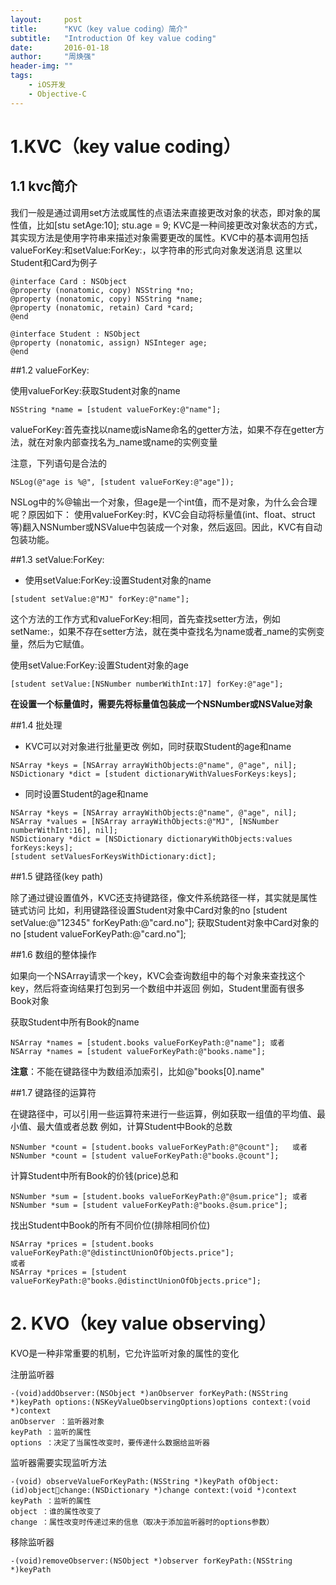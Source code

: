 ```yaml
---
layout:     post
title:      "KVC（key value coding）简介"
subtitle:   "Introduction Of key value coding"
date:       2016-01-18
author:     "周焕强"
header-img: ""
tags:
    - iOS开发
    - Objective-C
---
```


# 1.KVC（key value coding）

## 1.1 kvc简介
我们一般是通过调用set方法或属性的点语法来直接更改对象的状态，即对象的属性值，比如[stu setAge:10];  stu.age = 9;
KVC是一种间接更改对象状态的方式，其实现方法是使用字符串来描述对象需要更改的属性。KVC中的基本调用包括valueForKey:和setValue:ForKey:，以字符串的形式向对象发送消息
这里以Student和Card为例子

```
@interface Card : NSObject
@property (nonatomic, copy) NSString *no;
@property (nonatomic, copy) NSString *name;
@property (nonatomic, retain) Card *card;
@end

@interface Student : NSObject
@property (nonatomic, assign) NSInteger age;
@end
```

##1.2 valueForKey:

使用valueForKey:获取Student对象的name
```
NSString *name = [student valueForKey:@"name"];
```
valueForKey:首先查找以name或isName命名的getter方法，如果不存在getter方法，就在对象内部查找名为_name或name的实例变量 

注意，下列语句是合法的
```
NSLog(@"age is %@", [student valueForKey:@"age"]);
```
NSLog中的%@输出一个对象，但age是一个int值，而不是对象，为什么会合理呢？原因如下：
使用valueForKey:时，KVC会自动将标量值(int、float、struct等)翻入NSNumber或NSValue中包装成一个对象，然后返回。因此，KVC有自动包装功能。

##1.3 setValue:ForKey:

 - 使用setValue:ForKey:设置Student对象的name
```
[student setValue:@"MJ" forKey:@"name"];
```
这个方法的工作方式和valueForKey:相同，首先查找setter方法，例如setName:，如果不存在setter方法，就在类中查找名为name或者_name的实例变量，然后为它赋值。

使用setValue:ForKey:设置Student对象的age
```
[student setValue:[NSNumber numberWithInt:17] forKey:@"age"];
```
**在设置一个标量值时，需要先将标量值包装成一个NSNumber或NSValue对象**

##1.4 批处理

 - KVC可以对对象进行批量更改
例如，同时获取Student的age和name
```
NSArray *keys = [NSArray arrayWithObjects:@"name", @"age", nil];
NSDictionary *dict = [student dictionaryWithValuesForKeys:keys];
```
 - 同时设置Student的age和name
```
NSArray *keys = [NSArray arrayWithObjects:@"name", @"age", nil];
NSArray *values = [NSArray arrayWithObjects:@"MJ", [NSNumber numberWithInt:16], nil];
NSDictionary *dict = [NSDictionary dictionaryWithObjects:values forKeys:keys];
[student setValuesForKeysWithDictionary:dict];
```
##1.5 键路径(key path)

除了通过键设置值外，KVC还支持键路径，像文件系统路径一样，其实就是属性链式访问
比如，利用键路径设置Student对象中Card对象的no
[student setValue:@"12345" forKeyPath:@"card.no"];
获取Student对象中Card对象的no
[student valueForKeyPath:@"card.no"];

##1.6 数组的整体操作

如果向一个NSArray请求一个key，KVC会查询数组中的每个对象来查找这个key，然后将查询结果打包到另一个数组中并返回
例如，Student里面有很多Book对象

获取Student中所有Book的name
```
NSArray *names = [student.books valueForKeyPath:@"name"]; 或者
NSArray *names = [student valueForKeyPath:@"books.name"];
```
**注意**：不能在键路径中为数组添加索引，比如@"books[0].name"

##1.7 键路径的运算符

在键路径中，可以引用一些运算符来进行一些运算，例如获取一组值的平均值、最小值、最大值或者总数
例如，计算Student中Book的总数
```
NSNumber *count = [student.books valueForKeyPath:@"@count"];   或者
NSNumber *count = [student valueForKeyPath:@"books.@count"];
```
计算Student中所有Book的价钱(price)总和
```
NSNumber *sum = [student.books valueForKeyPath:@"@sum.price"]; 或者
NSNumber *sum = [student valueForKeyPath:@"books.@sum.price"];
```
找出Student中Book的所有不同价位(排除相同价位)
```
NSArray *prices = [student.books valueForKeyPath:@"@distinctUnionOfObjects.price"];
或者
NSArray *prices = [student valueForKeyPath:@"books.@distinctUnionOfObjects.price"];
```

# 2. KVO（key value observing）

KVO是一种非常重要的机制，它允许监听对象的属性的变化

注册监听器

```
-(void)addObserver:(NSObject *)anObserver forKeyPath:(NSString *)keyPath options:(NSKeyValueObservingOptions)options context:(void *)context
anObserver ：监听器对象
keyPath ：监听的属性
options ：决定了当属性改变时，要传递什么数据给监听器
```



监听器需要实现监听方法
```
-(void) observeValueForKeyPath:(NSString *)keyPath ofObject:(id)objectchange:(NSDictionary *)change context:(void *)context
keyPath ：监听的属性
object ：谁的属性改变了
change ：属性改变时传递过来的信息（取决于添加监听器时的options参数）
```

移除监听器 
```
-(void)removeObserver:(NSObject *)observer forKeyPath:(NSString *)keyPath
```









